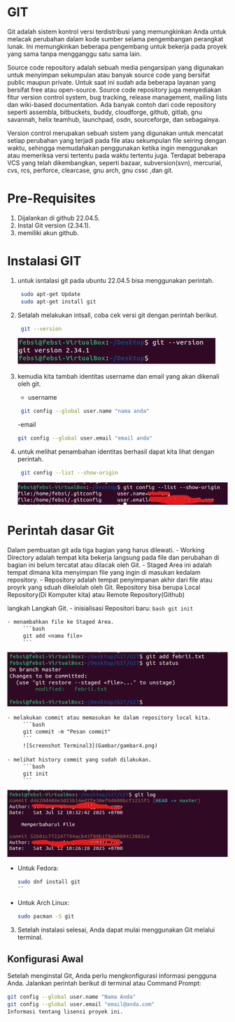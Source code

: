 # GIT

Git adalah sistem kontrol versi terdistribusi yang memungkinkan Anda untuk melacak perubahan dalam kode sumber selama pengembangan perangkat lunak. Ini memungkinkan beberapa pengembang untuk bekerja pada proyek yang sama tanpa mengganggu satu sama lain.

Source code repository adalah sebuah media pengarsipan yang digunakan untuk menyimpan sekumpulan atau banyak source code yang bersifat public maupun private. Untuk saat ini sudah ada beberapa layanan yang bersifat free atau open-source. Source code repository juga menyediakan fitur version control system, bug tracking, release management, mailing lists dan wiki-based documentation. Ada banyak contoh dari code repository seperti assembla, bitbuckets, buddy, cloudforge, github, gitlab, gnu savannah, helix teamhub, launchpad, osdn, sourceforge, dan sebagainya.

Version control merupakan sebuah sistem yang digunakan untuk mencatat setiap perubahan yang terjadi pada file atau sekumpulan file seiring dengan waktu, sehingga memudahakan penggunakan ketika ingin menggunakan atau memeriksa versi tertentu pada waktu tertentu juga. Terdapat beberapa VCS yang telah dikembangkan, seperti bazaar, subversion(svn), mercurial, cvs, rcs, perforce, clearcase, gnu arch, gnu cssc ,dan git.

# Pre-Requisites

1. Dijalankan di github 22.04.5.
2. Instal Git version (2.34.1).
3. memiliki akun github.

# Instalasi GIT

1. untuk isntalasi git pada ubuntu 22.04.5 bisa menggunakan perintah.
    ```bash
     sudo apt-get Update
     sudo apt-get install git
     ```

2. Setalah melakukan intsall, coba cek versi git dengan perintah berikut.
    ```bash
     git --version
     ```
    ![Screenshot Terminal](Gambar/gambar1.png)

3. kemudia kita tambah identitas username dan email yang akan dikenali oleh git.
    - username 
    ```bash
     git config --global user.name "nama anda" 
     ```
     -email
     ```bash
     git config --global user.email "email anda" 
     ```

4. untuk melihat penambahan identitas berhasil dapat kita lihat dengan perintah.
    
    ```bash
     git config --list --show-origin 
     ```
    ![Screenshot Terminal2](Gambar/gambar2.png)

# Perintah dasar Git

Dalam pembuatan git ada tiga bagian yang harus dilewati.
    - Working Directory adalah tempat kita bekerja langsung pada file dan perubahan di bagian ini belum tercatat atau dilacak oleh Git.
    - Staged Area ini adalah tempat dimana kita menyimpan file yang ingin di masukan kedalam repository.
    - Repository adalah tempat penyimpanan akhir dari file atau proyrk yang sduah dikelolah oleh Git. Repository bisa berupa Local Repository(Di Komputer kita) atau Remote Repository(Github)
 
langkah Langkah Git.
    - inisialisasi Repositori baru:
         ```bash
         git init 
         ```

    - menambahkan file ke Staged Area.
         ```bash
         git add <nama file> 
         ```
![Screenshot Terminal2](Gambar/gambar3.png)
        
    - melakukan commit atau memasukan ke dalam repository local kita.
         ```bash
         git commit -m "Pesan commit"
         ```
         ![Screenshot Terminal3](Gambar/gambar4.png)
        
    - melihat history commit yang sudah dilakukan.
         ```bash
         git init 
         ```
![Screenshot Terminal3](Gambar/gambar5.png)


   - Untuk Fedora:

     ```bash
     sudo dnf install git
     ``
   - Untuk Arch Linux:

     ```bash
     sudo pacman -S git
     ```

3. Setelah instalasi selesai, Anda dapat mulai menggunakan Git melalui terminal.

## Konfigurasi Awal

Setelah menginstal Git, Anda perlu mengkonfigurasi informasi pengguna Anda. Jalankan perintah berikut di terminal atau Command Prompt:

```bash
git config --global user.name "Nama Anda"
git config --global user.email "email@anda.com"
Informasi tentang lisensi proyek ini.